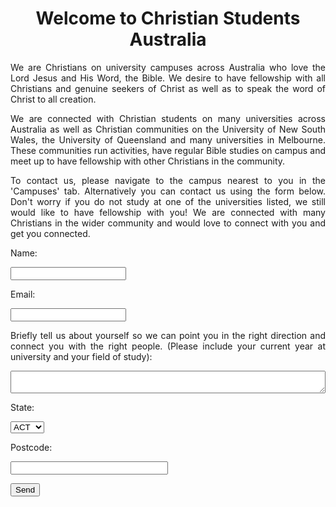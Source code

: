 <body background="blue sky.jpg">

<html>

<body background="blue sky.jpg">
  <h1 align="center"> Welcome to Christian Students Australia</h1>

<p align="justify"> We are Christians on university campuses across Australia who love the Lord Jesus and His Word, the Bible. We desire to have fellowship with all Christians and genuine seekers of Christ as well as to speak the word of Christ to all creation.</p> 
  
<p align="justify"> We are connected with Christian students on many universities across Australia as well as Christian communities on the University of New South Wales, the University of Queensland and many universities in Melbourne. These communities run activities, have regular Bible studies on campus and meet up to have fellowship with other Christians in the community.</p>

<p align="justify">To contact us, please navigate to the campus nearest to you in the 'Campuses' tab. Alternatively you can contact us using the form below. Don't worry if you do not study at one of the universities listed, we still would like to have fellowship with you! We are connected with many Christians in the wider community and would love to connect with you and get you connected.</p>

<p align="center"> 
  <form
  action="https://formspree.io/f/mnqowpzv"
  method="POST">
    
  <p align="left">
  Name:
  </p>
  <p align="left">
  <label>
    <input type="text">
  </label>
  </p>
  
  <p align="left">
  Email:
  </p>
  <p align="left">
  <label>
    <input type="text" name="_replyto">
  </label>
  </p>
  
  <p align="justify">
  Briefly tell us about yourself so we can point you in the right direction and connect you with the right people. (Please include your current year at university and your field of study):
  </p>
  <p align="left"> 
  <label>
    <textarea name="message" style="width:100%"></textarea>
  </label>
  </p>
  
  <p align="left">
  State:
  </p>
  <p align="left">
  <select name="State" required>
    <option value="ACT">ACT</option>
    <option value="NSW">NSW</option>
    <option value="NT">NT</option>
    <option value="QLD">QLD</option>
    <option value="SA">SA</option>
    <option value="TAS">TAS</option>
    <option value="VIC">VIC</option>
    <option value="WA">WA</option>
  </select>
  </p>
 
  <p align="left">
  Postcode:
  </p>
  <p align="left">
  <label>
    <input type="text" style="width:50%">
  </label>
  </p>

  <p align="left">
  <button type="submit">Send</button>
  </p>
  
</form>
</p>

</body>




